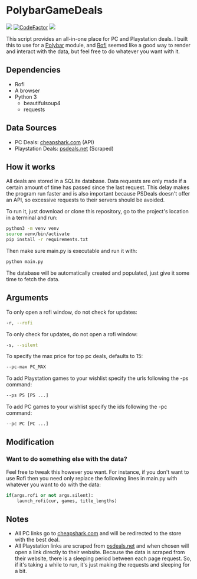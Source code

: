# PolybarGameDeals

<!-- ![](https://img.shields.io/github/repo-size/nkayp/PolybarGameDeals.svg?label=Repo%20size) -->
![](https://img.shields.io/tokei/lines/github/nkayp/PolybarGameDeals)
[![CodeFactor](https://www.codefactor.io/repository/github/nkayp/polybargamedeals/badge)](https://www.codefactor.io/repository/github/nkayp/polybargamedeals)
![](https://img.shields.io/github/license/nkayp/PolybarGameDeals)

This script provides an all-in-one place for PC and Playstation deals. I built this to use for a [Polybar](https://github.com/polybar/polybar) module, and [Rofi](https://github.com/davatorium/rofi) seemed like a good way to render and interact with the data, but feel free to do whatever you want with it.

## Dependencies
  - Rofi
  - A browser
  - Python 3
    - beautifulsoup4
    - requests

## Data Sources
  - PC Deals: [cheapshark.com](https://www.cheapshark.com/) (API)
  - Playstation Deals: [psdeals.net](https://psdeals.net/) (Scraped)
## How it works
All deals are stored in a SQLite database. Data requests are only made if a certain amount of time has passed since the last request. This delay makes the program run faster and is also important because PSDeals doesn't offer an API, so excessive requests to their servers should be avoided.

To run it, just download or clone this repository, go to the project's location in a terminal and run:
```bash
python3 -m venv venv
source venv/bin/activate
pip install -r requirements.txt
```
Then make sure main.[]()py is executable and run it with:
```bash
python main.py
```
The database will be automatically created and populated, just give it some time to fetch the data.
## Arguments
To only open a rofi window, do not check for updates:
```bash
-r, --rofi
```
To only check for updates, do not open a rofi window:
```bash
-s, --silent
```
<!-- To show prices and deals available for Playstation Plus subscribers:
```bash
-p, --ps-plus
``` -->
To specify the max price for top pc deals, defaults to 15:
```bash
--pc-max PC_MAX
```
To add Playstation games to your wishlist specify the urls following the -ps command:
```bash
--ps PS [PS ...]
```
To add PC games to your wishlist specify the ids following the -pc command:
```bash
--pc PC [PC ...]
```

## Modification
### Want to do something else with the data?
Feel free to tweak this however you want. For instance, if you don't want to use Rofi then you need only replace the following lines in main.[]()py with whatever you want to do with the data:
```python
if(args.rofi or not args.silent):
    launch_rofi(cur, games, title_lengths)
```

## Notes
  - All PC links go to [cheapshark.com](https://www.cheapshark.com/) and will be redirected to the store with the best deal.
  - All Playstation links are scraped from [psdeals.net](https://psdeals.net/) and when chosen will open a link directly to their website. Because the data is scraped from their website, there is a sleeping period between each page request. So, if it's taking a while to run, it's just making the requests and sleeping for a bit.
